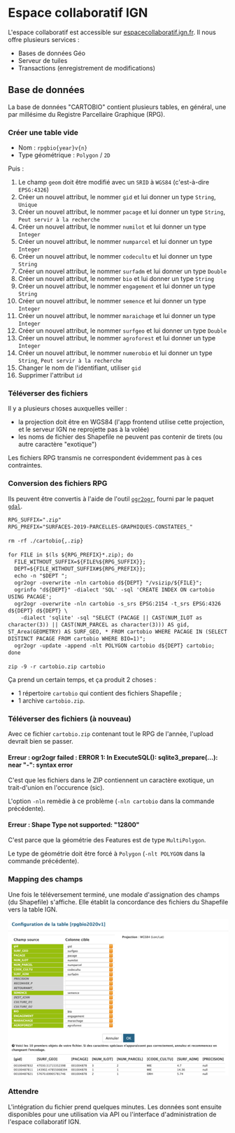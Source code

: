 # Espace collaboratif IGN

L'espace collaboratif est accessible sur [espacecollaboratif.ign.fr][espacecollaboratif].
Il nous offre plusieurs services :

- Bases de données Géo
- Serveur de tuiles
- Transactions (enregistrement de modifications)

## Base de données

La base de données "CARTOBIO" contient plusieurs tables,
en général, une par millésime du Registre Parcellaire Graphique (RPG).

### Créer une table vide

- Nom : `rpgbio{year}v{n}`
- Type géométrique : `Polygon` / `2D`

Puis :

1. Le champ `geom` doit être modifié avec un `SRID` à `WGS84` (c'est-à-dire `EPSG:4326`)
1. Créer un nouvel attribut, le nommer `gid` et lui donner un type `String`, `Unique`
1. Créer un nouvel attribut, le nommer `pacage` et lui donner un type	`String`, `Peut servir à la recherche`
1. Créer un nouvel attribut, le nommer `numilot` et lui donner un type	`Integer`
1. Créer un nouvel attribut, le nommer `numparcel` et lui donner un type	`Integer`
1. Créer un nouvel attribut, le nommer `codecultu` et lui donner un type	`String`
1. Créer un nouvel attribut, le nommer `surfadm` et lui donner un type	`Double`
1. Créer un nouvel attribut, le nommer `bio` et lui donner un type	`String`
1. Créer un nouvel attribut, le nommer `engagement` et lui donner un type `String`
1. Créer un nouvel attribut, le nommer `semence` et lui donner un type `Integer`
1. Créer un nouvel attribut, le nommer `maraichage` et lui donner un type `Integer`
1. Créer un nouvel attribut, le nommer `surfgeo` et lui donner un type `Double`
1. Créer un nouvel attribut, le nommer `agroforest` et lui donner un type `Integer`
1. Créer un nouvel attribut, le nommer `numerobio` et lui donner un type	`String`, `Peut servir à la recherche`
1. Changer le nom de l'identifiant, utiliser `gid`
1. Supprimer l'attribut `id`

### Téléverser des fichiers

Il y a plusieurs choses auxquelles veiller :

- la projection doit être en WGS84 (l'app frontend utilise cette projection, et le serveur IGN ne reprojette pas à la volée)
- les noms de fichier des Shapefile ne peuvent pas contenir de tirets (ou autre caractère "exotique")

Les fichiers RPG transmis ne correspondent évidemment pas à ces contraintes.

### Conversion des fichiers RPG

Ils peuvent être convertis à l'aide de l'outil [`ogr2ogr`][ogr2ogr],
fourni par le paquet [`gdal`][gdal].

```shell
RPG_SUFFIX=".zip"
RPG_PREFIX="SURFACES-2019-PARCELLES-GRAPHIQUES-CONSTATEES_"

rm -rf ./cartobio{,.zip}

for FILE in $(ls ${RPG_PREFIX}*.zip); do
  FILE_WITHOUT_SUFFIX=${FILE%${RPG_SUFFIX}};
  DEPT=${FILE_WITHOUT_SUFFIX#${RPG_PREFIX}};
  echo -n "$DEPT ";
  ogr2ogr -overwrite -nln cartobio d${DEPT} "/vsizip/${FILE}";
  ogrinfo "d${DEPT}" -dialect 'SQL' -sql 'CREATE INDEX ON cartobio USING PACAGE';
  ogr2ogr -overwrite -nln cartobio -s_srs EPSG:2154 -t_srs EPSG:4326 d${DEPT} d${DEPT} \
    -dialect 'sqlite' -sql "SELECT (PACAGE || CAST(NUM_ILOT as character(3)) || CAST(NUM_PARCEL as character(3))) AS gid, ST_Area(GEOMETRY) AS SURF_GEO, * FROM cartobio WHERE PACAGE IN (SELECT DISTINCT PACAGE FROM cartobio WHERE BIO=1)";
  ogr2ogr -update -append -nlt POLYGON cartobio d${DEPT} cartobio;
done

zip -9 -r cartobio.zip cartobio
```

Ça prend un certain temps, et ça produit 2 choses :

- 1 répertoire `cartobio` qui contient des fichiers Shapefile ;
- 1 archive `cartobio.zip`.


### Téléverser des fichiers (à nouveau)

Avec ce fichier `cartobio.zip` contenant tout le RPG de l'année,
l'upload devrait bien se passer.

#### Erreur : ogr2ogr failed : ERROR 1: In ExecuteSQL(): sqlite3_prepare(...): near "-": syntax error

C'est que les fichiers dans le ZIP contiennent un caractère exotique,
un trait-d'union en l'occurence (sic).

L'option `-nln` remèdie à ce problème (`-nln cartobio` dans la commande précédente).

#### Erreur : Shape Type not supported: "12800"

C'est parce que la géométrie des Features est de type `MultiPolygon`.

Le type de géométrie doit être forcé à `Polygon` (`-nlt POLYGON` dans la commande précédente).

### Mapping des champs

Une fois le téléversement terminé, une modale d'assignation des champs (du Shapefile) s'affiche.
Elle établit la concordance des fichiers du Shapefile vers la table IGN.

![Capture d'écran du site IGN](ign-mapping.png "Mapping des champs après téléversement.")

### Attendre

L'intégration du fichier prend quelques minutes.
Les données sont ensuite disponibles pour une utilisation via API ou
l'interface d'administration de l'espace collaboratif IGN.

[gdal]: https://gdal.org/
[ogr2ogr]: https://gdal.org/programs/ogr2ogr.html
[espacecollaboratif]: https://espacecollaboratif.ign.fr
